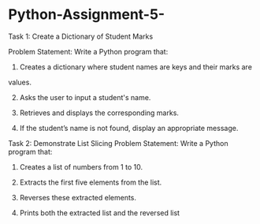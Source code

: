 # Python-Assignment-5-
Task 1: Create a Dictionary of Student Marks

Problem Statement: Write a Python program that:

1. Creates a dictionary where student names are keys and their marks are

values.

2. Asks the user to input a student's name.

3. Retrieves and displays the corresponding marks.

4. If the student’s name is not found, display an appropriate message.

Task 2: Demonstrate List Slicing
Problem Statement: Write a Python program that:

1. Creates a list of numbers from 1 to 10.

2. Extracts the first five elements from the list.

3. Reverses these extracted elements.

4. Prints both the extracted list and the reversed list
